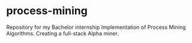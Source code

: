 # process-mining

Repository for my Bachelor internship Implementation of Process Mining Algorithms. Creating a full-stack Alpha miner.